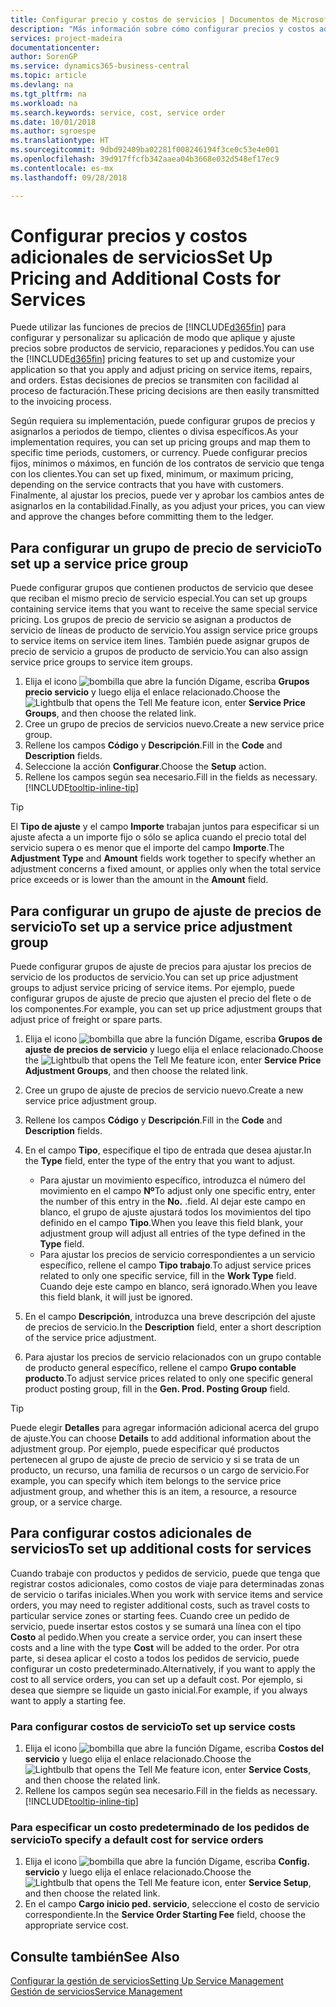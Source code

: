 ```yaml
---
title: Configurar precio y costos de servicios | Documentos de Microsoft
description: "Más información sobre cómo configurar precios y costos adicionales de servicios."
services: project-madeira
documentationcenter: 
author: SorenGP
ms.service: dynamics365-business-central
ms.topic: article
ms.devlang: na
ms.tgt_pltfrm: na
ms.workload: na
ms.search.keywords: service, cost, service order
ms.date: 10/01/2018
ms.author: sgroespe
ms.translationtype: HT
ms.sourcegitcommit: 9dbd92409ba02281f008246194f3ce0c53e4e001
ms.openlocfilehash: 39d917ffcfb342aaea04b3668e032d548ef17ec9
ms.contentlocale: es-mx
ms.lasthandoff: 09/28/2018

---
```


# <a name="set-up-pricing-and-additional-costs-for-services"></a><span data-ttu-id="7e46d-103">Configurar precios y costos adicionales de servicios</span><span class="sxs-lookup"><span data-stu-id="7e46d-103">Set Up Pricing and Additional Costs for Services</span></span>
<span data-ttu-id="7e46d-104">Puede utilizar las funciones de precios de [!INCLUDE[d365fin](includes/d365fin_md.md)] para configurar y personalizar su aplicación de modo que aplique y ajuste precios sobre productos de servicio, reparaciones y pedidos.</span><span class="sxs-lookup"><span data-stu-id="7e46d-104">You can use the [!INCLUDE[d365fin](includes/d365fin_md.md)] pricing features to set up and customize your application so that you apply and adjust pricing on service items, repairs, and orders.</span></span> <span data-ttu-id="7e46d-105">Estas decisiones de precios se transmiten con facilidad al proceso de facturación.</span><span class="sxs-lookup"><span data-stu-id="7e46d-105">These pricing decisions are then easily transmitted to the invoicing process.</span></span>  
  
<span data-ttu-id="7e46d-106">Según requiera su implementación, puede configurar grupos de precios y asignarlos a periodos de tiempo, clientes o divisa específicos.</span><span class="sxs-lookup"><span data-stu-id="7e46d-106">As your implementation requires, you can set up pricing groups and map them to specific time periods, customers, or currency.</span></span> <span data-ttu-id="7e46d-107">Puede configurar precios fijos, mínimos o máximos, en función de los contratos de servicio que tenga con los clientes.</span><span class="sxs-lookup"><span data-stu-id="7e46d-107">You can set up fixed, minimum, or maximum pricing, depending on the service contracts that you have with customers.</span></span> <span data-ttu-id="7e46d-108">Finalmente, al ajustar los precios, puede ver y aprobar los cambios antes de asignarlos en la contabilidad.</span><span class="sxs-lookup"><span data-stu-id="7e46d-108">Finally, as you adjust your prices, you can view and approve the changes before committing them to the ledger.</span></span>  

## <a name="to-set-up-a-service-price-group"></a><span data-ttu-id="7e46d-109">Para configurar un grupo de precio de servicio</span><span class="sxs-lookup"><span data-stu-id="7e46d-109">To set up a service price group</span></span>
<span data-ttu-id="7e46d-110">Puede configurar grupos que contienen productos de servicio que desee que reciban el mismo precio de servicio especial.</span><span class="sxs-lookup"><span data-stu-id="7e46d-110">You can set up groups containing service items that you want to receive the same special service pricing.</span></span> <span data-ttu-id="7e46d-111">Los grupos de precio de servicio se asignan a productos de servicio de líneas de producto de servicio.</span><span class="sxs-lookup"><span data-stu-id="7e46d-111">You assign service price groups to service items on service item lines.</span></span> <span data-ttu-id="7e46d-112">También puede asignar grupos de precio de servicio a grupos de producto de servicio.</span><span class="sxs-lookup"><span data-stu-id="7e46d-112">You can also assign service price groups to service item groups.</span></span>  

1. <span data-ttu-id="7e46d-113">Elija el icono ![bombilla que abre la función Dígame](media/ui-search/search_small.png "Dígame que desea hacer"), escriba **Grupos precio servicio** y luego elija el enlace relacionado.</span><span class="sxs-lookup"><span data-stu-id="7e46d-113">Choose the ![Lightbulb that opens the Tell Me feature](media/ui-search/search_small.png "Tell me what you want to do") icon, enter **Service Price Groups**, and then choose the related link.</span></span>  
2. <span data-ttu-id="7e46d-114">Cree un grupo de precios de servicios nuevo.</span><span class="sxs-lookup"><span data-stu-id="7e46d-114">Create a new service price group.</span></span>  
3. <span data-ttu-id="7e46d-115">Rellene los campos **Código** y **Descripción**.</span><span class="sxs-lookup"><span data-stu-id="7e46d-115">Fill in the **Code** and **Description** fields.</span></span>  
4. <span data-ttu-id="7e46d-116">Seleccione la acción **Configurar**.</span><span class="sxs-lookup"><span data-stu-id="7e46d-116">Choose the **Setup** action.</span></span>  
2. <span data-ttu-id="7e46d-117">Rellene los campos según sea necesario.</span><span class="sxs-lookup"><span data-stu-id="7e46d-117">Fill in the fields as necessary.</span></span> [!INCLUDE[tooltip-inline-tip](includes/tooltip-inline-tip_md.md)]  

 > [!Tip]
 > <span data-ttu-id="7e46d-118">El **Tipo de ajuste** y el campo **Importe** trabajan juntos para especificar si un ajuste afecta a un importe fijo o sólo se aplica cuando el precio total del servicio supera o es menor que el importe del campo **Importe**.</span><span class="sxs-lookup"><span data-stu-id="7e46d-118">The **Adjustment Type** and **Amount** fields work together to specify whether an adjustment concerns a fixed amount, or applies only when the total service price exceeds or is lower than the amount in the **Amount** field.</span></span>  

## <a name="to-set-up-a-service-price-adjustment-group"></a><span data-ttu-id="7e46d-119">Para configurar un grupo de ajuste de precios de servicio</span><span class="sxs-lookup"><span data-stu-id="7e46d-119">To set up a service price adjustment group</span></span>  
<span data-ttu-id="7e46d-120">Puede configurar grupos de ajuste de precios para ajustar los precios de servicio de los productos de servicio.</span><span class="sxs-lookup"><span data-stu-id="7e46d-120">You can set up price adjustment groups to adjust service pricing of service items.</span></span> <span data-ttu-id="7e46d-121">Por ejemplo, puede configurar grupos de ajuste de precio que ajusten el precio del flete o de los componentes.</span><span class="sxs-lookup"><span data-stu-id="7e46d-121">For example, you can set up price adjustment groups that adjust price of freight or spare parts.</span></span>  
  
1. <span data-ttu-id="7e46d-122">Elija el icono ![bombilla que abre la función Dígame](media/ui-search/search_small.png "Dígame que desea hacer"), escriba **Grupos de ajuste de precios de servicio** y luego elija el enlace relacionado.</span><span class="sxs-lookup"><span data-stu-id="7e46d-122">Choose the ![Lightbulb that opens the Tell Me feature](media/ui-search/search_small.png "Tell me what you want to do") icon, enter **Service Price Adjustment Groups**, and then choose the related link.</span></span>  
2. <span data-ttu-id="7e46d-123">Cree un grupo de ajuste de precios de servicio nuevo.</span><span class="sxs-lookup"><span data-stu-id="7e46d-123">Create a new service price adjustment group.</span></span>  
3. <span data-ttu-id="7e46d-124">Rellene los campos **Código** y **Descripción**.</span><span class="sxs-lookup"><span data-stu-id="7e46d-124">Fill in the **Code** and **Description** fields.</span></span>  
4. <span data-ttu-id="7e46d-125">En el campo **Tipo**, especifique el tipo de entrada que desea ajustar.</span><span class="sxs-lookup"><span data-stu-id="7e46d-125">In the **Type** field, enter the type of the entry that you want to adjust.</span></span>  
  
    * <span data-ttu-id="7e46d-126">Para ajustar un movimiento específico, introduzca el número del movimiento en el campo **Nº**</span><span class="sxs-lookup"><span data-stu-id="7e46d-126">To adjust only one specific entry, enter the number of this entry in the **No.**</span></span> <span data-ttu-id="7e46d-127">.</span><span class="sxs-lookup"><span data-stu-id="7e46d-127">field.</span></span> <span data-ttu-id="7e46d-128">Al dejar este campo en blanco, el grupo de ajuste ajustará todos los movimientos del tipo definido en el campo **Tipo**.</span><span class="sxs-lookup"><span data-stu-id="7e46d-128">When you leave this field blank, your adjustment group will adjust all entries of the type defined in the **Type** field.</span></span>  
    * <span data-ttu-id="7e46d-129">Para ajustar los precios de servicio correspondientes a un servicio específico, rellene el campo **Tipo trabajo**.</span><span class="sxs-lookup"><span data-stu-id="7e46d-129">To adjust service prices related to only one specific service, fill in the **Work Type** field.</span></span> <span data-ttu-id="7e46d-130">Cuando deje este campo en blanco, será ignorado.</span><span class="sxs-lookup"><span data-stu-id="7e46d-130">When you leave this field blank, it will just be ignored.</span></span>  
  
5. <span data-ttu-id="7e46d-131">En el campo **Descripción**, introduzca una breve descripción del ajuste de precios de servicio.</span><span class="sxs-lookup"><span data-stu-id="7e46d-131">In the **Description** field, enter a short description of the service price adjustment.</span></span>  
6. <span data-ttu-id="7e46d-132">Para ajustar los precios de servicio relacionados con un grupo contable de producto general específico, rellene el campo **Grupo contable producto**.</span><span class="sxs-lookup"><span data-stu-id="7e46d-132">To adjust service prices related to only one specific general product posting group, fill in the **Gen. Prod. Posting Group** field.</span></span>

> [!Tip]
> <span data-ttu-id="7e46d-133">Puede elegir **Detalles** para agregar información adicional acerca del grupo de ajuste.</span><span class="sxs-lookup"><span data-stu-id="7e46d-133">You can choose **Details** to add additional information about the adjustment group.</span></span> <span data-ttu-id="7e46d-134">Por ejemplo, puede especificar qué productos pertenecen al grupo de ajuste de precio de servicio y si se trata de un producto, un recurso, una familia de recursos o un cargo de servicio.</span><span class="sxs-lookup"><span data-stu-id="7e46d-134">For example, you can specify which item belongs to the service price adjustment group, and whether this is an item, a resource, a resource group, or a service charge.</span></span>  

## <a name="to-set-up-additional-costs-for-services"></a><span data-ttu-id="7e46d-135">Para configurar costos adicionales de servicios</span><span class="sxs-lookup"><span data-stu-id="7e46d-135">To set up additional costs for services</span></span>
<span data-ttu-id="7e46d-136">Cuando trabaje con productos y pedidos de servicio, puede que tenga que registrar costos adicionales, como costos de viaje para determinadas zonas de servicio o tarifas iniciales.</span><span class="sxs-lookup"><span data-stu-id="7e46d-136">When you work with service items and service orders, you may need to register additional costs, such as travel costs to particular service zones or starting fees.</span></span> <span data-ttu-id="7e46d-137">Cuando cree un pedido de servicio, puede insertar estos costos y se sumará una línea con el tipo **Costo** al pedido.</span><span class="sxs-lookup"><span data-stu-id="7e46d-137">When you create a service order, you can insert these costs and a line with the type **Cost** will be added to the order.</span></span> <span data-ttu-id="7e46d-138">Por otra parte, si desea aplicar el costo a todos los pedidos de servicio, puede configurar un costo predeterminado.</span><span class="sxs-lookup"><span data-stu-id="7e46d-138">Alternatively, if you want to apply the cost to all service orders, you can set up a default cost.</span></span> <span data-ttu-id="7e46d-139">Por ejemplo, si desea que siempre se liquide un gasto inicial.</span><span class="sxs-lookup"><span data-stu-id="7e46d-139">For example, if you always want to apply a starting fee.</span></span>
  
### <a name="to-set-up-service-costs"></a><span data-ttu-id="7e46d-140">Para configurar costos de servicio</span><span class="sxs-lookup"><span data-stu-id="7e46d-140">To set up service costs</span></span>
1. <span data-ttu-id="7e46d-141">Elija el icono ![bombilla que abre la función Dígame](media/ui-search/search_small.png "Dígame que desea hacer"), escriba **Costos del servicio** y luego elija el enlace relacionado.</span><span class="sxs-lookup"><span data-stu-id="7e46d-141">Choose the ![Lightbulb that opens the Tell Me feature](media/ui-search/search_small.png "Tell me what you want to do") icon, enter **Service Costs**, and then choose the related link.</span></span> 
2. <span data-ttu-id="7e46d-142">Rellene los campos según sea necesario.</span><span class="sxs-lookup"><span data-stu-id="7e46d-142">Fill in the fields as necessary.</span></span> [!INCLUDE[tooltip-inline-tip](includes/tooltip-inline-tip_md.md)]  

### <a name="to-specify-a-default-cost-for-service-orders"></a><span data-ttu-id="7e46d-143">Para especificar un costo predeterminado de los pedidos de servicio</span><span class="sxs-lookup"><span data-stu-id="7e46d-143">To specify a default cost for service orders</span></span>
1. <span data-ttu-id="7e46d-144">Elija el icono ![bombilla que abre la función Dígame](media/ui-search/search_small.png "Dígame que desea hacer"), escriba **Config. servicio** y luego elija el enlace relacionado.</span><span class="sxs-lookup"><span data-stu-id="7e46d-144">Choose the ![Lightbulb that opens the Tell Me feature](media/ui-search/search_small.png "Tell me what you want to do") icon, enter **Service Setup**, and then choose the related link.</span></span> 
2. <span data-ttu-id="7e46d-145">En el campo **Cargo inicio ped. servicio**, seleccione el costo de servicio correspondiente.</span><span class="sxs-lookup"><span data-stu-id="7e46d-145">In the **Service Order Starting Fee** field, choose the appropriate service cost.</span></span>

## <a name="see-also"></a><span data-ttu-id="7e46d-146">Consulte también</span><span class="sxs-lookup"><span data-stu-id="7e46d-146">See Also</span></span>
[<span data-ttu-id="7e46d-147">Configurar la gestión de servicios</span><span class="sxs-lookup"><span data-stu-id="7e46d-147">Setting Up Service Management</span></span>](service-setup-service.md)  
[<span data-ttu-id="7e46d-148">Gestión de servicios</span><span class="sxs-lookup"><span data-stu-id="7e46d-148">Service Management</span></span>](service-service.md)  

